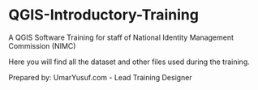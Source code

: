 # QGIS-Introductory-Training
A QGIS Software Training for staff of National Identity Management Commission (NIMC)

Here you will find all the dataset and other files used during the training.



Prepared by: UmarYusuf.com - Lead Training Designer
